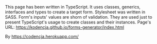 This page has been written in TypeScript. It uses classes, generics, interfaces and types to create a target form. Stylesheet was written in SASS.
Form's inputs' values are shorn of validation. They are used just to present TypeScript's usage to create classes and their instances.
Page's URL: https://kodencja.github.io/forms-generator/index.html

By https://codencja.herokuapp.com/